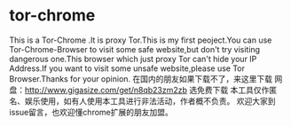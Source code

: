 # tor-chrome
This is a Tor-Chrome .It is proxy Tor.This is my first peoject.You can use Tor-Chrome-Browser to visit some safe website,but don't try visiting dangerous one.This browser which just proxy Tor can't hide your IP Address.If you want to visit some unsafe website,please use Tor Browser.Thanks for your opinion.
在国内的朋友如果下载不了，来这里下载 
网盘：http://www.gigasize.com/get/n8qb23zm2zb
选免费下载
本工具仅作匿名、娱乐使用，如有人使用本工具进行非法活动，作者概不负责。
欢迎大家到issue留言，也欢迎懂chrome扩展的朋友加盟。
